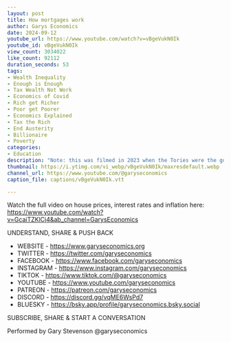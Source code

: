 ```yaml
---
layout: post
title: How mortgages work
author: Garys Economics
date: 2024-09-12
youtube_url: https://www.youtube.com/watch?v=vBgeVukN0Ik
youtube_id: vBgeVukN0Ik
view_count: 3034022
like_count: 92112
duration_seconds: 53
tags:
- Wealth Inequality
- Enough is Enough
- Tax Wealth Not Work
- Economics of Covid
- Rich get Richer
- Poor get Poorer
- Economics Explained
- Tax the Rich
- End Austerity
- Billionaire
- Poverty
categories:
- Education
description: "Note: this was filmed in 2023 when the Tories were the government."
thumbnail: https://i.ytimg.com/vi_webp/vBgeVukN0Ik/maxresdefault.webp
channel_url: https://www.youtube.com/@garyseconomics
caption_file: captions/vBgeVukN0Ik.vtt

---
```


Watch the full video on house prices, interest rates and inflation here: https://www.youtube.com/watch?v=GcaiTZKlCj4&ab_channel=GarysEconomics 

UNDERSTAND, SHARE & PUSH BACK

- WEBSITE - https://www.garyseconomics.org
- TWITTER  - https://twitter.com/garyseconomics
- FACEBOOK - https://www.facebook.com/garyseconomics
- INSTAGRAM  - https://www.instagram.com/garyseconomics
- TIKTOK - https://www.tiktok.com/@garyseconomics
- YOUTUBE -  https://www.youtube.com/garyseconomics
- PATREON - https://patreon.com/garyseconomics
- DISCORD - https://discord.gg/vqME6WsPd7
- BLUESKY - https://bsky.app/profile/garyseconomics.bsky.social

SUBSCRIBE, SHARE & START A CONVERSATION

Performed by Gary Stevenson
@garyseconomics
